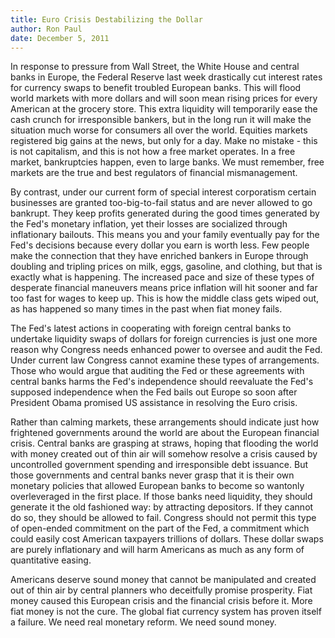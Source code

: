 ```yaml
---
title: Euro Crisis Destabilizing the Dollar
author: Ron Paul
date: December 5, 2011
---
```


In response to pressure from Wall Street, the White House and central
banks in Europe, the Federal Reserve last week drastically cut interest
rates for currency swaps to benefit troubled European banks. This will
flood world markets with more dollars and will soon mean rising prices
for every American at the grocery store. This extra liquidity will
temporarily ease the cash crunch for irresponsible bankers, but in the
long run it will make the situation much worse for consumers all over
the world. Equities markets registered big gains at the news, but only
for a day. Make no mistake - this is not capitalism, and this is not
how a free market operates. In a free market, bankruptcies happen, even
to large banks. We must remember, free markets are the true and best
regulators of financial mismanagement.

By contrast, under our current form of special interest corporatism
certain businesses are granted too-big-to-fail status and are never
allowed to go bankrupt. They keep profits generated during the good
times generated by the Fed's monetary inflation, yet their losses are
socialized through inflationary bailouts. This means you and your
family eventually pay for the Fed's decisions because every dollar you
earn is worth less. Few people make the connection that they have
enriched bankers in Europe through doubling and tripling prices on
milk, eggs, gasoline, and clothing, but that is exactly what is
happening. The increased pace and size of these types of desperate
financial maneuvers means price inflation will hit sooner and far too
fast for wages to keep up. This is how the middle class gets wiped out,
as has happened so many times in the past when fiat money fails.

The Fed's latest actions in cooperating with foreign central banks to
undertake liquidity swaps of dollars for foreign currencies is just one
more reason why Congress needs enhanced power to oversee and audit the
Fed. Under current law Congress cannot examine these types of
arrangements. Those who would argue that auditing the Fed or these
agreements with central banks harms the Fed's independence should
reevaluate the Fed's supposed independence when the Fed bails out
Europe so soon after President Obama promised US assistance in
resolving the Euro crisis.

Rather than calming markets, these arrangements should indicate just
how frightened governments around the world are about the European
financial crisis. Central banks are grasping at straws, hoping that
flooding the world with money created out of thin air will somehow
resolve a crisis caused by uncontrolled government spending and
irresponsible debt issuance. But those governments and central banks
never grasp that it is their own monetary policies that allowed
European banks to become so wantonly overleveraged in the first place.
If those banks need liquidity, they should generate it the old
fashioned way: by attracting depositors. If they cannot do so, they
should be allowed to fail. Congress should not permit this type of
open-ended commitment on the part of the Fed, a commitment which could
easily cost American taxpayers trillions of dollars. These dollar swaps
are purely inflationary and will harm Americans as much as any form of
quantitative easing.

Americans deserve sound money that cannot be manipulated and created
out of thin air by central planners who deceitfully promise prosperity.
Fiat money caused this European crisis and the financial crisis before
it. More fiat money is not the cure. The global fiat currency system
has proven itself a failure. We need real monetary reform. We need
sound money.
